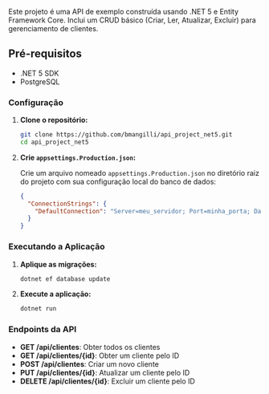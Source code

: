 Este projeto é uma API de exemplo construída usando .NET 5 e Entity Framework Core. Inclui um CRUD básico (Criar, Ler, Atualizar, Excluir) para gerenciamento de clientes.

## Pré-requisitos

- .NET 5 SDK
- PostgreSQL

### Configuração

1. **Clone o repositório:**

    ```sh
    git clone https://github.com/bmangilli/api_project_net5.git
    cd api_project_net5
    ```

2. **Crie `appsettings.Production.json`:**

    Crie um arquivo nomeado `appsettings.Production.json` no diretório raiz do projeto com sua configuração local do banco de dados:

    ```json
    {
      "ConnectionStrings": {
        "DefaultConnection": "Server=meu_servidor; Port=minha_porta; Database=meu_database; User Id=meu_usuario; Password=minha_senha; Pooling=true;"
      }
    }
    ```

### Executando a Aplicação

1. **Aplique as migrações:**

    ```sh
    dotnet ef database update
    ```

2. **Execute a aplicação:**

    ```sh
    dotnet run
    ```

### Endpoints da API

- **GET /api/clientes**: Obter todos os clientes
- **GET /api/clientes/{id}**: Obter um cliente pelo ID
- **POST /api/clientes**: Criar um novo cliente
- **PUT /api/clientes/{id}**: Atualizar um cliente pelo ID
- **DELETE /api/clientes/{id}**: Excluir um cliente pelo ID
